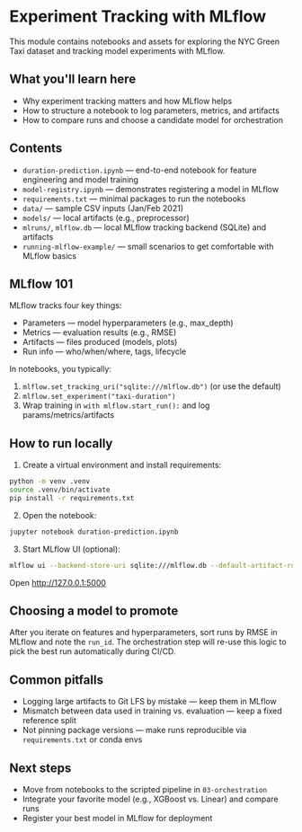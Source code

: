# Experiment Tracking with MLflow

This module contains notebooks and assets for exploring the NYC Green Taxi dataset and tracking model experiments with MLflow.

## What you'll learn here
- Why experiment tracking matters and how MLflow helps
- How to structure a notebook to log parameters, metrics, and artifacts
- How to compare runs and choose a candidate model for orchestration

## Contents
- `duration-prediction.ipynb` — end-to-end notebook for feature engineering and model training
- `model-registry.ipynb` — demonstrates registering a model in MLflow
- `requirements.txt` — minimal packages to run the notebooks
- `data/` — sample CSV inputs (Jan/Feb 2021)
- `models/` — local artifacts (e.g., preprocessor)
- `mlruns/`, `mlflow.db` — local MLflow tracking backend (SQLite) and artifacts
- `running-mlflow-example/` — small scenarios to get comfortable with MLflow basics

## MLflow 101

MLflow tracks four key things:
- Parameters — model hyperparameters (e.g., max_depth)
- Metrics — evaluation results (e.g., RMSE)
- Artifacts — files produced (models, plots)
- Run info — who/when/where, tags, lifecycle

In notebooks, you typically:
1. `mlflow.set_tracking_uri("sqlite:///mlflow.db")` (or use the default)
2. `mlflow.set_experiment("taxi-duration")`
3. Wrap training in `with mlflow.start_run():` and log params/metrics/artifacts

## How to run locally

1. Create a virtual environment and install requirements:
```bash
python -m venv .venv
source .venv/bin/activate
pip install -r requirements.txt
```

2. Open the notebook:
```bash
jupyter notebook duration-prediction.ipynb
```

3. Start MLflow UI (optional):
```bash
mlflow ui --backend-store-uri sqlite:///mlflow.db --default-artifact-root ./mlruns
```
Open http://127.0.0.1:5000

## Choosing a model to promote
After you iterate on features and hyperparameters, sort runs by RMSE in MLflow and note the `run_id`. The orchestration step will re-use this logic to pick the best run automatically during CI/CD.

## Common pitfalls
- Logging large artifacts to Git LFS by mistake — keep them in MLflow
- Mismatch between data used in training vs. evaluation — keep a fixed reference split
- Not pinning package versions — make runs reproducible via `requirements.txt` or conda envs

## Next steps
- Move from notebooks to the scripted pipeline in `03-orchestration`
- Integrate your favorite model (e.g., XGBoost vs. Linear) and compare runs
- Register your best model in MLflow for deployment
